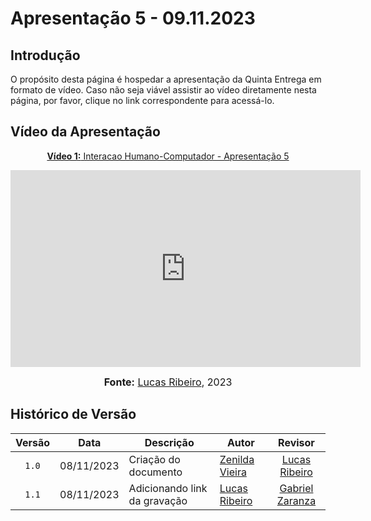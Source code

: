 # Apresentação 5 - 09.11.2023

## Introdução

O propósito desta página é hospedar a apresentação da Quinta Entrega em formato de vídeo. Caso não seja viável assistir ao vídeo diretamente nesta página, por favor, clique no link correspondente para acessá-lo.

## Vídeo da Apresentação

<div align="center">

<p style="text-align: center"><a href="https://www.youtube.com/watch?v=" target="blanket"><b>Vídeo 1:</b> Interacao Humano-Computador - Apresentação 5</a></p>

<iframe width="560" height="315" src="https://www.youtube.com/embed/" title="Apresentação 5" frameborder="0" allow="accelerometer; autoplay; clipboard-write; encrypted-media; gyroscope; picture-in-picture" allowfullscreen></iframe>


<font size="3"><p style="text-align: center"><b>Fonte:</b> <a href="https://github.com/lucassouzs">Lucas Ribeiro</a>, 2023</p></font>
</div>

## Histórico de Versão

|Versão|Data|Descrição|Autor|Revisor|
|:----:|----|---------|-----|:-------:|
|`1.0`|08/11/2023|Criação do documento|[Zenilda Vieira](https://github.com/zenildavieira)|[Lucas Ribeiro](https://github.com/lucassousz)|
|`1.1`|08/11/2023|Adicionando link da gravação|[Lucas Ribeiro](https://github.com/lucassousz)|[Gabriel Zaranza](https://github.com/GZaranzas)|

